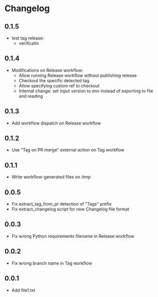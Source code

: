 # Changelog

## 0.1.5

- test tag release:
  - verificatin

## 0.1.4

- Modifications on Release workflow:
  - Allow running Release workflow without publishing release
  - Checkout the specific detected tag
  - Allow specifying custom ref to checkout
  - Internal change: set input version to env instead of exporting to file and reading

## 0.1.3

- Add workflow dispatch on Release workflow

## 0.1.2

- Use "Tag on PR merge" external action on Tag workflow

## 0.1.1

- Write workflow-generated files on /tmp

## 0.0.5

- Fix extract_tag_from_pr detection of "Tags" prefix
- Fix extract_changelog script for new Changelog file format

## 0.0.3

- Fix wrong Python requirements filename in Release workflow

## 0.0.2

- Fix wrong branch name in Tag workflow

## 0.0.1

- Add file1.txt
